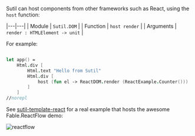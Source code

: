 Sutil can host components from other frameworks such as React, using the `host` function:

|---|---|
| Module |  `Sutil.DOM` |
| Function | `host render` |
| Arguments | `render : HTMLElement -> unit` |

For example:

```fsharp

let app() = 
    Html.div [
        Html.text "Hello from Sutil"
        Html.div [
            host (fun el -> ReactDOM.render (ReactExample.Counter()))
        ]
    ]
//norepl
```

See [sutil-template-react](https://github.com/davedawkins/sutil-template-react) for a real example that hosts the awesome Fable.ReactFlow demo:

![reactflow](https://user-images.githubusercontent.com/285421/136655641-febf9fe3-f9bf-4c76-84ef-76e872a0d9f1.gif)
